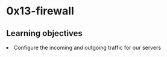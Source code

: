 # 0x13-firewall

## Learning objectives
<li>Configure the incoming and outgoing traffic for our servers</li>